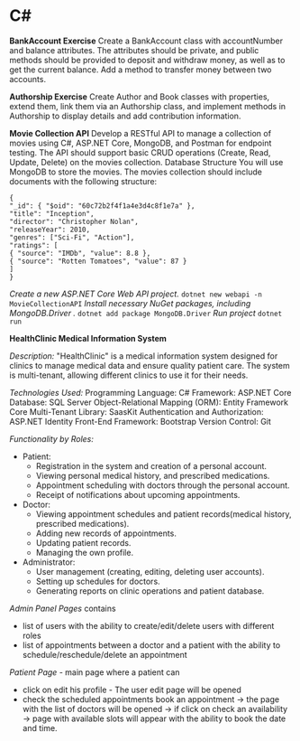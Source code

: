 # C#

**BankAccount Exercise**
Create a BankAccount class with accountNumber and balance attributes.
The attributes should be private, and public methods should be provided to deposit and withdraw money, as well as to get the current balance. Add a method to transfer money between two accounts.

**Authorship Exercise**
Create Author and Book classes with properties, extend them, link them via an Authorship class, and implement methods in Authorship to display details and add contribution information.

**Movie Collection API**
Develop a RESTful API to manage a collection of movies using C#, ASP.NET Core,
MongoDB, and Postman for endpoint testing. The API should support basic CRUD
operations (Create, Read, Update, Delete) on the movies collection.
Database Structure
You will use MongoDB to store the movies. The movies collection should include
documents with the following structure:
```
{
"_id": { "$oid": "60c72b2f4f1a4e3d4c8f1e7a" },
"title": "Inception",
"director": "Christopher Nolan",
"releaseYear": 2010,
"genres": ["Sci-Fi", "Action"],
"ratings": [
{ "source": "IMDb", "value": 8.8 },
{ "source": "Rotten Tomatoes", "value": 87 }
]
}
```
*Create a new ASP.NET Core Web API project.*
```dotnet new webapi -n MovieCollectionAPI```
*Install necessary NuGet packages, including MongoDB.Driver .*
```dotnet add package MongoDB.Driver```
*Run project*
```dotnet run```


**HealthClinic Medical Information System**

*Description:*
"HealthClinic" is a medical information system designed for clinics to manage medical data and ensure quality patient care. The system is multi-tenant, allowing different clinics to use it for their needs.

*Technologies Used:*
Programming Language: C#
Framework: ASP.NET Core
Database: SQL Server
Object-Relational Mapping (ORM): Entity Framework Core
Multi-Tenant Library: SaasKit
Authentication and Authorization: ASP.NET Identity
Front-End Framework: Bootstrap
Version Control: Git

*Functionality by Roles:*
- Patient:
  - Registration in the system and creation of a personal account.
  - Viewing personal medical history, and prescribed medications.
  - Appointment scheduling with doctors through the personal account.
  - Receipt of notifications about upcoming appointments.
- Doctor:
  - Viewing appointment schedules and patient records(medical history, prescribed medications).
  - Adding new records of appointments.
  - Updating patient records.
  - Managing the own profile.
- Administrator:
  - User management (creating, editing, deleting user accounts).
  - Setting up schedules for doctors.
  - Generating reports on clinic operations and patient database.

*Admin Panel Pages* contains 
- list of users with the ability to create/edit/delete users with different roles
- list of appointments between a doctor and a patient with the ability to schedule/reschedule/delete an appointment

*Patient Page* - main page where a patient can 
- click on edit his profile - The user edit page will be opened
- check the scheduled appointments
book an appointment ->
the page with the list of doctors will be opened ->
if click on check an availability -> page with available slots will appear with the ability to book the date and time.

